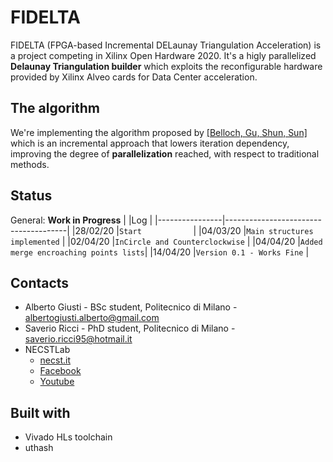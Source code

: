 # FIDELTA
FIDELTA (FPGA-based Incremental DELaunay Triangulation Acceleration) is a project competing in Xilinx Open Hardware 2020.
It's a higly parallelized **Delaunay Triangulation builder** which exploits the reconfigurable hardware provided by Xilinx Alveo cards for Data Center acceleration.

## The algorithm
We're implementing the algorithm proposed by [[Belloch, Gu, Shun, Sun]](https://arxiv.org/pdf/1810.05303.pdf) which is an incremental approach 
that lowers iteration dependency, improving the degree of **parallelization** reached, with respect to traditional methods.

## Status
General: **Work in Progress**
|                |Log                                   |
|----------------|--------------------------------------|
|28/02/20        |`Start           `                    |
|04/03/20        |`Main structures implemented`         |
|02/04/20        |`InCircle and Counterclockwise`       |
|04/04/20        |`Added merge encroaching points lists`|
|14/04/20        |`Version 0.1 - Works Fine`            |

## Contacts
- Alberto Giusti - BSc student, Politecnico di Milano - albertogiusti.alberto@gmail.com
- Saverio Ricci - PhD student, Politecnico di Milano - saverio.ricci95@hotmail.it
- NECSTLab 
  - [necst.it](www.necst.it) 
  - [Facebook](https://www.facebook.com/NECSTLab) 
  - [Youtube](https://www.youtube.com/channel/UCaovqRpUc7D_Uf2WJHL0rvA)
  
## Built with
- Vivado HLs toolchain
- uthash
